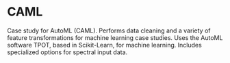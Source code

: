# CAML
Case study for AutoML (CAML). Performs data cleaning and a variety of feature transformations for machine learning case studies. Uses the AutoML software TPOT, based in Scikit-Learn, for machine learning. Includes specialized options for spectral input data.
